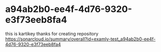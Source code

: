 # a94ab2b0-ee4f-4d76-9320-e3f73eeb8fa4

this is kartikey thanks for creating repository
https://sonarcloud.io/summary/overall?id=examly-test_a94ab2b0-ee4f-4d76-9320-e3f73eeb8fa4
     

